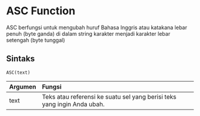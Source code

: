 # ASC Function

ASC berfungsi untuk mengubah huruf Bahasa Inggris atau katakana lebar penuh \(byte ganda\) di dalam string karakter menjadi karakter lebar setengah \(byte tunggal\)

## Sintaks

```text
ASC(text)
```

| Argumen | Fungsi |
| :--- | :--- |
| text | Teks atau referensi ke suatu sel yang berisi teks yang ingin Anda ubah. |

